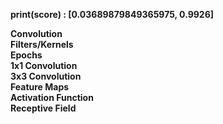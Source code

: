 **print(score) : [0.03689879849365975, 0.9926]**
  
**Convolution**  
**Filters/Kernels**  
**Epochs**  
**1x1 Convolution**  
**3x3 Convolution**  
**Feature Maps**  
**Activation Function**  
**Receptive Field**
